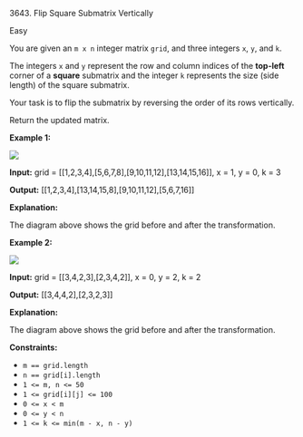 3643\. Flip Square Submatrix Vertically

Easy

You are given an `m x n` integer matrix `grid`, and three integers `x`, `y`, and `k`.

The integers `x` and `y` represent the row and column indices of the **top-left** corner of a **square** submatrix and the integer `k` represents the size (side length) of the square submatrix.

Your task is to flip the submatrix by reversing the order of its rows vertically.

Return the updated matrix.

**Example 1:**

![](https://assets.leetcode.com/uploads/2025/07/20/gridexmdrawio.png)

**Input:** grid = [[1,2,3,4],[5,6,7,8],[9,10,11,12],[13,14,15,16]], x = 1, y = 0, k = 3

**Output:** [[1,2,3,4],[13,14,15,8],[9,10,11,12],[5,6,7,16]]

**Explanation:**

The diagram above shows the grid before and after the transformation.

**Example 2:**

![](https://assets.leetcode.com/uploads/2025/07/20/gridexm2drawio.png)

**Input:** grid = [[3,4,2,3],[2,3,4,2]], x = 0, y = 2, k = 2

**Output:** [[3,4,4,2],[2,3,2,3]]

**Explanation:**

The diagram above shows the grid before and after the transformation.

**Constraints:**

*   `m == grid.length`
*   `n == grid[i].length`
*   `1 <= m, n <= 50`
*   `1 <= grid[i][j] <= 100`
*   `0 <= x < m`
*   `0 <= y < n`
*   `1 <= k <= min(m - x, n - y)`